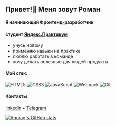 <h2>Привет!👋 Меня зовут Роман </h2>
<h4> Я начинающий Фронтенд-разработчик</h4>
<h4> студент <a href="https://practicum.yandex.ru/" target="_blank">Яндекс.Практикум</a></h4>
<ul>
 <li> учусь новому </li>
 <li> применяю навыки на практике </li>
 <li> люблю работать в команде </li>
 <li> хочу делать полезные для людей продукты </li>
</ul> 
<h4> Мой стек: </h4>

![HTML5](https://img.shields.io/badge/-HTML5-%23E44D27?style=flat-square&logo=html5&logoColor=ffffff)
![CSS3](https://img.shields.io/badge/-CSS3-%231572B6?style=flat-square&logo=css3)
![JavaScript](https://img.shields.io/badge/-JavaScript-%23F7DF1C?style=flat-square&logo=javascript&logoColor=000000&labelColor=%23F7DF1C&color=%23FFCE5A)
![Webpack](https://img.shields.io/badge/-Webpack-%232C3A42?style=flat-square&logo=webpack)
![Git](https://img.shields.io/badge/-Git-%23F05032?style=flat-square&logo=git&logoColor=%23ffffff)

<h4> Контакты </h4> 
<a href="https://www.linkedin.com/in/roman-kamelianov-b20b80236/">linkedin</a> •
<a href="https://t.me/remelianov">Telegram</a>

[![Anurag's GitHub stats](https://github-readme-stats.vercel.app/api?username=kamelyanov)](https://github.com/anuraghazra/github-readme-stats)



